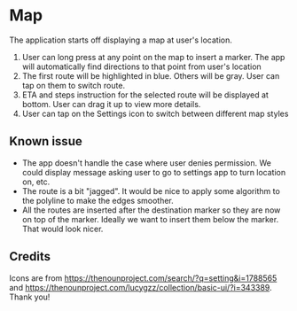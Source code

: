 # Map
The application starts off displaying a map at user's location.

1. User can long press at any point on the map to insert a marker. The app will automatically find directions to that point from user's location
3. The first route will be highlighted in blue. Others will be gray. User can tap on them to switch route.
4. ETA and steps instruction for the selected route will be displayed at bottom. User can drag it up to view more details.
5. User can tap on the Settings icon to switch between different map styles

## Known issue

- The app doesn't handle the case where user denies permission. We could display message asking user to go to settings app to turn location on, etc.
- The route is a bit "jagged". It would be nice to apply some algorithm to the polyline to make the edges smoother.
- All the routes are inserted after the destination marker so they are now on top of the marker. Ideally we want to insert them below the marker. That would look nicer.

## Credits

Icons are from https://thenounproject.com/search/?q=setting&i=1788565 and https://thenounproject.com/lucygzz/collection/basic-ui/?i=343389. Thank you!
